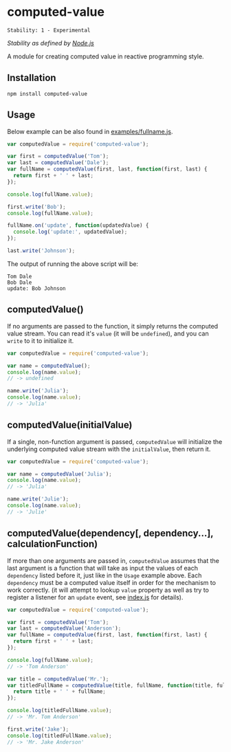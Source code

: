 # computed-value

    Stability: 1 - Experimental

_Stability as defined by [Node.js](http://nodejs.org/api/documentation.html#documentation_stability_index)_

A module for creating computed value in reactive programming style. 

## Installation

    npm install computed-value

## Usage

Below example can be also found in [examples/fullname.js](examples/fullname.js).

```javascript
var computedValue = require('computed-value');

var first = computedValue('Tom');
var last = computedValue('Dale');
var fullName = computedValue(first, last, function(first, last) {
  return first + ' ' + last;
});

console.log(fullName.value);

first.write('Bob');
console.log(fullName.value);

fullName.on('update', function(updatedValue) {
  console.log('update:', updatedValue);
});

last.write('Johnson');
```

The output of running the above script will be:

    Tom Dale
    Bob Dale
    update: Bob Johnson

## computedValue()

If no arguments are passed to the function, it simply returns the computed value stream. You can read it's `value` (it will be `undefined`), and you can `write` to it to initialize it.

```javascript
var computedValue = require('computed-value');

var name = computedValue();
console.log(name.value);
// -> undefined

name.write('Julia');
console.log(name.value);
// -> 'Julia'
```

## computedValue(initialValue)

If a single, non-function argument is passed, `computedValue` will initialize the underlying computed value stream with the `initialValue`, then return it.

```javascript
var computedValue = require('computed-value');

var name = computedValue('Julia');
console.log(name.value);
// -> 'Julia'

name.write('Julie');
console.log(name.value);
// -> 'Julie'
```

## computedValue(dependency[, dependency...], calculationFunction)

If more than one arguments are passed in, `computedValue` assumes that the last argument is a function that will take as input the values of each `dependency` listed before it, just like in the `Usage` example above. Each `dependency` must be a computed value itself in order for the mechanism to work correctly. (it will attempt to lookup `value` property as well as try to register a listener for an `update` event, see [index.js](index.js) for details).

```javascript
var computedValue = require('computed-value');

var first = computedValue('Tom');
var last = computedValue('Anderson');
var fullName = computedValue(first, last, function(first, last) {
  return first + ' ' + last;
});

console.log(fullName.value);
// -> 'Tom Anderson'

var title = computedValue('Mr.');
var titledFullName = computedValue(title, fullName, function(title, fullName) {
  return title + ' ' + fullName;
});

console.log(titledFullName.value);
// -> 'Mr. Tom Anderson'

first.write('Jake');
console.log(titledFullName.value);
// -> 'Mr. Jake Anderson'
```